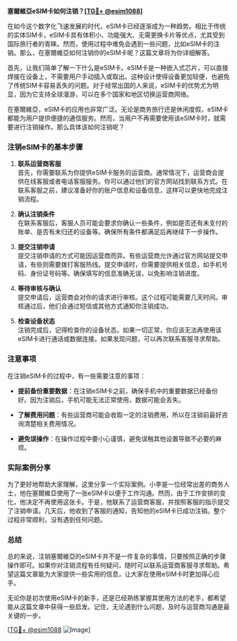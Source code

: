 **塞爾維亞eSIM卡如何注销？[[TG💪+ @esim1088](https://t.me/s/esim1088)]**

在如今这个数字化飞速发展的时代，eSIM卡已经逐渐成为一种趋势。相比于传统的实体SIM卡，eSIM卡具有体积小、功能强大、无需更换卡片等优点，尤其受到国际旅行者的青睐。然而，使用过程中难免会遇到一些问题，比如eSIM卡的注销。那么，在塞爾維亞如何注销你的eSIM卡呢？这篇文章将为你详细解答。

首先，让我们简单了解一下什么是eSIM卡。eSIM卡是一种嵌入式芯片，可以直接焊接在设备上，不需要用户手动插入或取出。这种设计使得设备更加轻便，也避免了传统SIM卡容易丢失的问题。对于经常出国的人来说，eSIM卡的优势尤为明显，因为它支持全球漫游，可以在多个国家和地区切换运营商网络。

在塞爾維亞，eSIM卡的应用也非常广泛。无论是商务旅行还是休闲度假，eSIM卡都能为用户提供便捷的通信服务。然而，当用户不再需要使用该eSIM卡时，就需要进行注销操作。那么具体该如何注销呢？

### 注销eSIM卡的基本步骤

1. **联系运营商客服**  
   首先，你需要联系为你提供eSIM卡服务的运营商。通常情况下，运营商会提供在线客服或者电话客服服务。你可以通过他们的官方网站找到联系方式。在联系客服之前，建议准备好你的账户信息和设备信息，这样可以更快地完成注销流程。

2. **确认注销条件**  
   在联系客服后，客服人员可能会要求你确认一些条件，例如是否还有未支付的账单、是否有未归还的设备等。确保所有条件都满足后再继续下一步操作。

3. **提交注销申请**  
   提交注销申请的方式可能因运营商而异。有些运营商允许通过官方网站提交申请，有些则需要拨打客服热线。提交申请时，你需要提供相关信息，如手机号码、身份证号码等。确保填写的信息准确无误，以免影响注销进度。

4. **等待审核与确认**  
   提交申请后，运营商会对你的请求进行审核。这个过程可能需要几天时间。审核通过后，他们会通过短信或其他方式通知你注销成功。

5. **检查设备状态**  
   注销完成后，记得检查你的设备状态。如果一切正常，你应该无法再使用该eSIM卡进行通话或数据连接。如果发现问题，可以再次联系客服寻求帮助。

### 注意事项

在注销eSIM卡的过程中，有一些需要注意的事项：

- **提前备份重要数据**：在注销eSIM卡之前，确保手机中的重要数据已经备份好。因为注销后，手机可能无法正常使用，数据可能会丢失。
  
- **了解费用问题**：有些运营商可能会收取一定的注销费用，所以在注销前最好咨询清楚相关费用情况。

- **避免误操作**：在操作过程中要小心谨慎，避免误触其他设置导致不必要的麻烦。

### 实际案例分享

为了更好地帮助大家理解，这里分享一个实际案例。小李是一位经常出差的商务人士，他在塞爾維亞使用了一张eSIM卡以便于工作沟通。然而，由于工作安排的变化，他决定不再使用这张卡。于是，他联系了运营商客服，并按照客服的指示提交了注销申请。几天后，他收到了客服的通知，告知他的eSIM卡已成功注销。整个过程非常顺利，没有遇到任何问题。

### 总结

总的来说，注销塞爾維亞的eSIM卡并不是一件复杂的事情，只要按照正确的步骤操作即可。如果你对注销流程有任何疑问，随时可以联系运营商客服寻求帮助。希望这篇文章能为大家提供一些实用的信息，让大家在使用eSIM卡时更加得心应手。

无论你是初次使用eSIM卡的新手，还是已经熟练掌握其使用方法的老手，都希望能从这篇文章中获得一些启发。记住，无论遇到什么问题，及时与运营商沟通是最关键的一步。

[[TG💪+ @esim1088](https://t.me/s/esim1088) ![Image](https://i.postimg.cc/4NQfJmqS/Snipaste-2025-05-13-00-14-12.png)]
